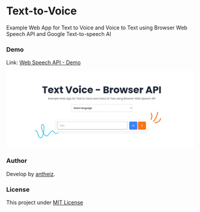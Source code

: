 # Text-to-Voice
Example Web App for Text to Voice and Voice to Text using Browser Web Speech API and Google Text-to-speech AI

### Demo 

Link: [Web Speech API - Demo](https://antheiz.github.io/text-to-voice/web-speech-api.html)

![Demo Text-to-voice Browser API](./assets/img/demo.png)
 
### Author
Develop by [antheiz](https://github.com/antheiz).

### License
This project under [MIT License](./LICENSE)